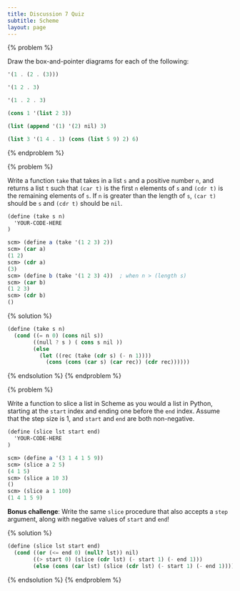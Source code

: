 ```yaml
---
title: Discussion 7 Quiz
subtitle: Scheme
layout: page
---
```


{% problem %}

Draw the box-and-pointer diagrams for each of the following:

~~~scheme
'(1 . (2 . (3)))

'(1 2 . 3)

'(1 . 2 . 3)

(cons 1 '(list 2 3))

(list (append '(1) '(2) nil) 3)

(list 3 '(1 4 . 1) (cons (list 5 9) 2) 6)
~~~

{% endproblem %}



{% problem %}

Write a function `take` that takes in a list `s` and a positive number `n`, and returns a list `t` such that `(car t)` is the first `n` elements of `s` and `(cdr t)` is the remaining elements of `s`. If `n` is greater than the length of `s`, `(car t)` should be `s` and `(cdr t)` should be `nil`.

~~~scheme
(define (take s n)
  'YOUR-CODE-HERE
)
~~~

~~~scheme
scm> (define a (take '(1 2 3) 2))
scm> (car a)
(1 2)
scm> (cdr a)
(3)
scm> (define b (take '(1 2 3) 4))  ; when n > (length s)
scm> (car b)
(1 2 3)
scm> (cdr b)
()
~~~

{% solution %}

~~~scheme
(define (take s n)
  (cond ((= n 0) (cons nil s))
        ((null ? s ) ( cons s nil ))
        (else
          (let ((rec (take (cdr s) (- n 1))))
            (cons (cons (car s) (car rec)) (cdr rec))))))
~~~

{% endsolution %}
{% endproblem %}



{% problem %}

Write a function to slice a list in Scheme as you would a list in Python, starting at the `start` index and ending one before the `end` index. Assume that the step size is 1, and `start` and `end` are both non-negative.

~~~scheme
(define (slice lst start end)
  'YOUR-CODE-HERE
)
~~~

~~~scheme
scm> (define a '(3 1 4 1 5 9))
scm> (slice a 2 5)
(4 1 5)
scm> (slice a 10 3)
()
scm> (slice a 1 100)
(1 4 1 5 9)
~~~

**Bonus challenge**: Write the same `slice` procedure that also accepts a `step` argument, along with negative values of `start` and `end`!

{% solution %}
~~~scheme
(define (slice lst start end)
  (cond ((or (<= end 0) (null? lst)) nil)
        ((> start 0) (slice (cdr lst) (- start 1) (- end 1)))
        (else (cons (car lst) (slice (cdr lst) (- start 1) (- end 1))))))
~~~
{% endsolution %}
{% endproblem %}
